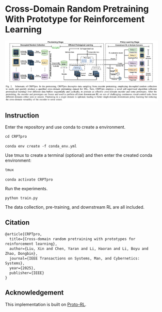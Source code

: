 # Cross-Domain Random Pretraining With Prototype for Reinforcement Learning



![Example Image](pipeline.png)

## Instruction

Enter the repository and use conda to create a environment.
```
cd CRPTpro

conda env create -f conda_env.yml
```

Use tmux to create a terminal (optional) and then enter the created conda environment:
```
tmux

conda activate CRPTpro
```


Run the experiments. 

```
python train.py
```
The data collection, pre-training, and downstream RL are all included.



## Citation


```
@article{CRPTpro,
  title={Cross-domain random pretraining with prototypes for reinforcement learning},
  author={Liu, Xin and Chen, Yaran and Li, Haoran and Li, Boyu and Zhao, Dongbin},
  journal={IEEE Transactions on Systems, Man, and Cybernetics: Systems},
  year={2025},
  publisher={IEEE}
}
```

## Acknowledgement
This implementation is built on [Proto-RL](https://github.com/denisyarats/proto).

